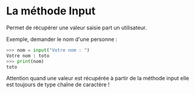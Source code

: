 # La méthode Input
Permet de récupérer une valeur saisie part un utilisateur.

Exemple, demander le nom d'une personne :

```python
>>> nom = input("Votre nom : ")
Votre nom : toto
>>> print(nom)
toto

```
Attention quand une valeur est récupérée à partir de la méthode input elle est toujours de type chaîne de caractère !
